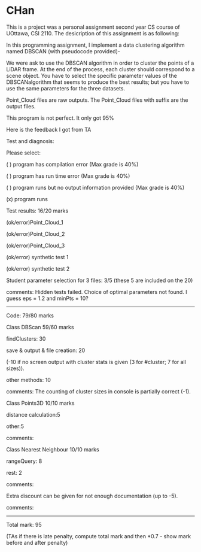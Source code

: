# CHan

This is a project was a personal assignment second year CS course of UOttawa, CSI 2110.
The desicription of this assignment is as following:

In this programming assignment, I implement a data clustering algorithm named DBSCAN (with pseudocode provided)-

We were ask to use the DBSCAN algorithm in order to cluster the points of a LiDAR frame. At the end of
the process, each cluster should correspond to a scene object. You have to select the specific parameter
values of the DBSCANalgorithm that seems to produce the best results; but you have to use the same
parameters for the three datasets.

Point_Cloud files are raw outputs. The Point_Cloud files with suffix are the output files.

This program is not perfect. It only got 95%

Here is the feedback I got from TA


Test and diagnosis: 

Please select:

( ) program has compilation error (Max grade is 40%)

( ) program has run time error (Max grade is 40%)

( ) program runs but no output information provided (Max grade is 40%)

(x) program runs

 

Test results:                       16/20 marks

 

(ok/error)Point_Cloud_1

(ok/error)Point_Cloud_2

(ok/error)Point_Cloud_3

 

(ok/error) synthetic test 1

(ok/error) synthetic test 2

 

Student parameter selection for 3 files:   3/5 (these 5 are included on the 20)

 

comments: Hidden tests failed. Choice of optimal parameters not found. I guess eps = 1.2 and minPts = 10?

 

------------------------------------

Code:                                 79/80 marks

 

Class DBScan                      59/60 marks

findClusters: 30

save & output & file creation: 20

(-10 if no screen output with cluster stats is given (3 for #cluster; 7 for all sizes)).

other methods: 10

 

comments: The counting of cluster sizes in console is partially correct (-1).

 

Class Points3D                    10/10 marks

distance calculation:5

other:5

 

comments:

 

Class Nearest Neighbour      10/10 marks

rangeQuery: 8

rest: 2

 

comments:

 

Extra discount can be given for not enough documentation (up to -5).

comments:

 

------------------------------------

Total mark:   95

(TAs if there is late penalty, compute total mark and then *0.7 - show mark before and after penalty)

 

